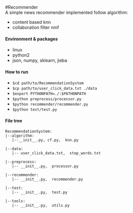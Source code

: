 #Recommender  
A simple news recommender implemented follow algorithm:  
* content based knn
* collaboration filter nmf

#### Environment & packages
* linux
* python2  
* json, numpy, sklearn, jieba  

#### How to run
* `$cd path/to/RecommendationSystem`
* `$cp path/to/user_click_data.txt ./data`
* `$export PYTHONPATH=./:$PATHONPATH`
* `$python preprocess/processor.py`
* `$python recommender/recommender.py`
* `$python test/test.py`

#### File tree
```
RecommendationSystem:
|--algorithm:  
   |--__init__.py, cf.py,  knn.py   
     
|--data:  
   |-- user_click_data.txt,  stop_words.txt  
    
|--preprocess:  
   |-- __init__.py,  processor.py   
    
|--recommender:  
   |-- __init__.py,  recommender.py  
    
|--test:  
   |-- __init__.py,  test.py    
    
|--tools:  
   |-- __init__.py,  utils.py 
```
